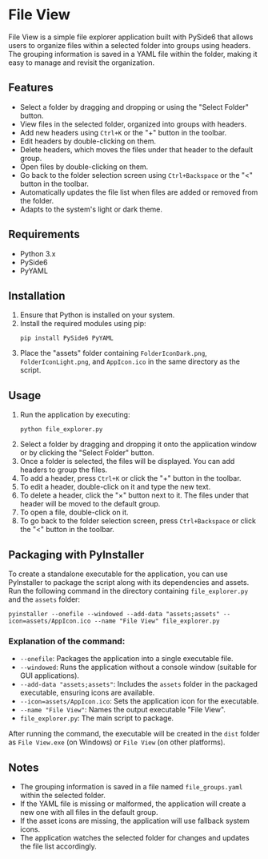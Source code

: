# File View

File View is a simple file explorer application built with PySide6 that allows users to organize files within a selected folder into groups using headers. The grouping information is saved in a YAML file within the folder, making it easy to manage and revisit the organization.

## Features

- Select a folder by dragging and dropping or using the "Select Folder" button.
- View files in the selected folder, organized into groups with headers.
- Add new headers using `Ctrl+K` or the "+" button in the toolbar.
- Edit headers by double-clicking on them.
- Delete headers, which moves the files under that header to the default group.
- Open files by double-clicking on them.
- Go back to the folder selection screen using `Ctrl+Backspace` or the "<" button in the toolbar.
- Automatically updates the file list when files are added or removed from the folder.
- Adapts to the system's light or dark theme.

## Requirements

- Python 3.x
- PySide6
- PyYAML

## Installation

1. Ensure that Python is installed on your system.
2. Install the required modules using pip:
   ```
   pip install PySide6 PyYAML
   ```
3. Place the "assets" folder containing `FolderIconDark.png`, `FolderIconLight.png`, and `AppIcon.ico` in the same directory as the script.

## Usage

1. Run the application by executing:
   ```
   python file_explorer.py
   ```
2. Select a folder by dragging and dropping it onto the application window or by clicking the "Select Folder" button.
3. Once a folder is selected, the files will be displayed. You can add headers to group the files.
4. To add a header, press `Ctrl+K` or click the "+" button in the toolbar.
5. To edit a header, double-click on it and type the new text.
6. To delete a header, click the "×" button next to it. The files under that header will be moved to the default group.
7. To open a file, double-click on it.
8. To go back to the folder selection screen, press `Ctrl+Backspace` or click the "<" button in the toolbar.

## Packaging with PyInstaller

To create a standalone executable for the application, you can use PyInstaller to package the script along with its dependencies and assets. Run the following command in the directory containing `file_explorer.py` and the `assets` folder:

```
pyinstaller --onefile --windowed --add-data "assets;assets" --icon=assets/AppIcon.ico --name "File View" file_explorer.py
```

### Explanation of the command:
- `--onefile`: Packages the application into a single executable file.
- `--windowed`: Runs the application without a console window (suitable for GUI applications).
- `--add-data "assets;assets"`: Includes the `assets` folder in the packaged executable, ensuring icons are available.
- `--icon=assets/AppIcon.ico`: Sets the application icon for the executable.
- `--name "File View"`: Names the output executable "File View".
- `file_explorer.py`: The main script to package.

After running the command, the executable will be created in the `dist` folder as `File View.exe` (on Windows) or `File View` (on other platforms).

## Notes

- The grouping information is saved in a file named `file_groups.yaml` within the selected folder.
- If the YAML file is missing or malformed, the application will create a new one with all files in the default group.
- If the asset icons are missing, the application will use fallback system icons.
- The application watches the selected folder for changes and updates the file list accordingly.